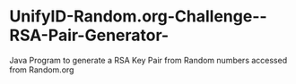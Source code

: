# UnifyID-Random.org-Challenge--RSA-Pair-Generator-

Java Program to generate a RSA Key Pair from Random numbers accessed from Random.org
